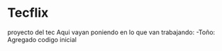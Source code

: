# Tecflix
proyecto del tec
Aqui vayan poniendo en lo que van trabajando:
-Toño: Agregado codigo inicial
